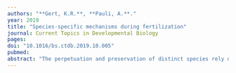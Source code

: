 ```yaml
---
authors: "**Gert, K.R.**, **Pauli, A.**." 
year: 2019
title: "Species-specific mechanisms during fertilization"
journal: Current Topics in Developmental Biology
pages: 
doi: "10.1016/bs.ctdb.2019.10.005"
pubmed: 
abstract: "The perpetuation and preservation of distinct species rely on mechanisms that ensure that only interactions between gametes of the same species can give rise to viable and fertile offspring. Species-specificity can act at various stages, ranging from physical/behavioral pre-copulatory mechanisms, to pre-zygotic incompatibility during fertilization, to post-zygotic hybrid incompatibility. Herein, we focus on our current knowledge of the molecular mechanisms responsible for species-specificity during fertilization. While still poorly understood, decades of research have led to the discovery of molecules implicated in species-specific gamete interactions, starting from initial sperm-egg attraction to the binding of sperm and egg. While many of these molecules have been described as species-specific in their mode of action, relatively few have been demonstrated as such with definitive evidence. Thus, we also raise remaining questions that need to be addressed in order to characterize gamete interaction molecules as species-specific."
---
```

